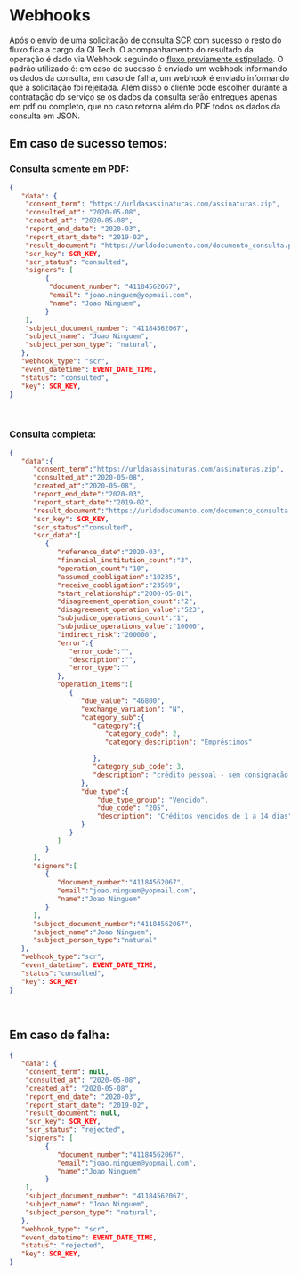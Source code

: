 # Webhooks

Após o envio de uma solicitação de consulta SCR com sucesso o resto do fluxo fica a cargo da QI Tech.
O acompanhamento do resultado da operação é dado via Webhook seguindo o [fluxo previamente estipulado](?file=772).
O padrão utilizado é: em caso de sucesso é enviado um webhook informando os dados da consulta, em caso de falha,
um webhook é enviado informando que a solicitação foi rejeitada. Além disso o cliente pode escolher durante a contratação do serviço
 se os dados da consulta serão entregues apenas em pdf ou completo, que no caso retorna além do PDF todos os dados da consulta em JSON.

## Em caso de sucesso temos:

### Consulta somente em PDF:

```json
{
   "data": {
    "consent_term": "https://urldasassinaturas.com/assinaturas.zip",    
    "consulted_at": "2020-05-08",    
    "created_at": "2020-05-08",     
    "report_end_date": "2020-03",  
    "report_start_date": "2019-02",    
    "result_document": "https://urldodocumento.com/documento_consulta.pdf",   
    "scr_key": SCR_KEY,  
    "scr_status": "consulted",  
    "signers": [
         {
          "document_number": "41184562067",      
          "email": "joao.ninguem@yopmail.com",      
          "name": "Joao Ninguem",
         }
    ],
    "subject_document_number": "41184562067",   
    "subject_name": "Joao Ninguem",
    "subject_person_type": "natural",
   },
   "webhook_type": "scr",
   "event_datetime": EVENT_DATE_TIME,
   "status": "consulted",
   "key": SCR_KEY,
}
```
<br>

### Consulta completa:

```json
{
   "data":{
      "consent_term":"https://urldasassinaturas.com/assinaturas.zip",
      "consulted_at":"2020-05-08",
      "created_at":"2020-05-08",
      "report_end_date":"2020-03",
      "report_start_date":"2019-02",
      "result_document":"https://urldodocumento.com/documento_consulta.pdf",
      "scr_key": SCR_KEY,
      "scr_status":"consulted",
      "scr_data":[
         {
            "reference_date":"2020-03",
            "financial_institution_count":"3",
            "operation_count":"10",
            "assumed_coobligation":"10235",
            "receive_coobligation":"23569",
            "start_relationship":"2000-05-01",
            "disagreement_operation_count":"2",
            "disagreement_operation_value":"523",
            "subjudice_operations_count":"1",
            "subjudice_operations_value":"10000",
            "indirect_risk":"200000",
            "error":{
               "error_code":"",
               "description":"",
               "error_type":""
            },
            "operation_items":[
               {
                  "due_value": "46800",
                  "exchange_variation": "N",
                  "category_sub":{
                     "category":{
                        "category_code": 2,
                        "category_description": "Empréstimos"

                     },
                     "category_sub_code": 3,
                     "description": "crédito pessoal - sem consignação em folha de pagam."
                  },
                  "due_type":{
                      "due_type_group": "Vencido",
                      "due_code": "205",
                      "description": "Créditos vencidos de 1 a 14 dias",
                  }
               }
            ]
         }
      ],
      "signers":[
         {
            "document_number":"41184562067",
            "email":"joao.ninguem@yopmail.com",
            "name":"Joao Ninguem"
         }
      ],
      "subject_document_number":"41184562067",
      "subject_name":"Joao Ninguem",
      "subject_person_type":"natural"
   },
   "webhook_type":"scr",
   "event_datetime": EVENT_DATE_TIME,
   "status":"consulted",
   "key": SCR_KEY
}
```
<br>

## Em caso de falha:

```json
{
   "data": {
    "consent_term": null,    
    "consulted_at": "2020-05-08",    
    "created_at": "2020-05-08",     
    "report_end_date": "2020-03",  
    "report_start_date": "2019-02",    
    "result_document": null,   
    "scr_key": SCR_KEY,  
    "scr_status": "rejected",  
    "signers": [
         {
            "document_number":"41184562067",
            "email":"joao.ninguem@yopmail.com",
            "name":"Joao Ninguem"
         }
    ],
    "subject_document_number": "41184562067",   
    "subject_name": "Joao Ninguem",
    "subject_person_type": "natural",
   },
   "webhook_type": "scr",
   "event_datetime": EVENT_DATE_TIME,
   "status": "rejected",
   "key": SCR_KEY,
}
```
